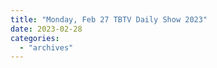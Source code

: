 ```yaml
---
title: "Monday, Feb 27 TBTV Daily Show 2023"
date: 2023-02-28
categories: 
  - "archives"
---
```



